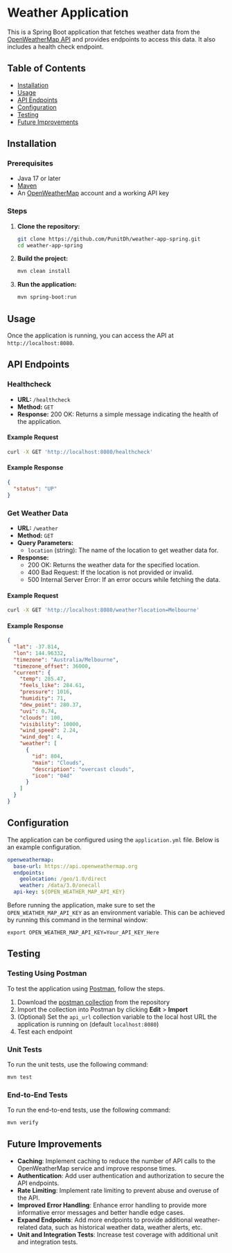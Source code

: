 # Weather Application

This is a Spring Boot application that fetches weather data from the [OpenWeatherMap API](https://openweathermap.org/api) and provides endpoints to access this data. It also includes a health check endpoint.

## Table of Contents

- [Installation](#installation)
- [Usage](#usage)
- [API Endpoints](#api-endpoints)
- [Configuration](#configuration)
- [Testing](#testing)
- [Future Improvements](#future-improvements)

## Installation

### Prerequisites

- Java 17 or later
- [Maven](https://formulae.brew.sh/formula/maven)
- An [OpenWeatherMap](https://openweathermap.org/) account and a working API key

### Steps

1. **Clone the repository:**

    ```bash
    git clone https://github.com/PunitDh/weather-app-spring.git
    cd weather-app-spring
    ```

3. **Build the project:**

    ```bash
    mvn clean install
    ```

4. **Run the application:**

    ```bash
    mvn spring-boot:run
    ```

## Usage

Once the application is running, you can access the API at `http://localhost:8080`.

## API Endpoints

### Healthcheck

- **URL:** `/healthcheck`
- **Method:** `GET`
- **Response:**
      200 OK: Returns a simple message indicating the health of the application.

#### Example Request

```bash
curl -X GET 'http://localhost:8080/healthcheck'
```

#### Example Response
```json
{
  "status": "UP"
}
```

### Get Weather Data

- **URL:** `/weather`
- **Method:** `GET`
- **Query Parameters:**
    - `location` (string): The name of the location to get weather data for.
- **Response:**
    - 200 OK: Returns the weather data for the specified location.
    - 400 Bad Request: If the location is not provided or invalid.
    - 500 Internal Server Error: If an error occurs while fetching the data.

#### Example Request

```bash
curl -X GET 'http://localhost:8080/weather?location=Melbourne'
```

#### Example Response
```json
{
  "lat": -37.814,
  "lon": 144.96332,
  "timezone": "Australia/Melbourne",
  "timezone_offset": 36000,
  "current": {
    "temp": 285.47,
    "feels_like": 284.61,
    "pressure": 1016,
    "humidity": 71,
    "dew_point": 280.37,
    "uvi": 0.74,
    "clouds": 100,
    "visibility": 10000,
    "wind_speed": 2.24,
    "wind_deg": 4,
    "weather": [
      {
        "id": 804,
        "main": "Clouds",
        "description": "overcast clouds",
        "icon": "04d"
      }
    ]
  }
}
```

## Configuration
The application can be configured using the `application.yml` file. Below is an example configuration.

```yml
openweathermap:
  base-url: https://api.openweathermap.org
  endpoints:
    geolocation: /geo/1.0/direct
    weather: /data/3.0/onecall
  api-key: ${OPEN_WEATHER_MAP_API_KEY}
```

Before running the application, make sure to set the `OPEN_WEATHER_MAP_API_KEY` as an environment variable. This
can be achieved by running this command in the terminal window:

```shell
export OPEN_WEATHER_MAP_API_KEY=Your_API_KEY_Here
```

## Testing

### Testing Using Postman

To test the application using [Postman](https://www.postman.com/), follow the steps.
1. Download the [postman collection](./Weather_API.postman_collection.json) from the repository
2. Import the collection into Postman by clicking **Edit** > **Import**
3. (Optional) Set the `api_url` collection variable to the local host URL the application is running on (default `localhost:8080`)
4. Test each endpoint

### Unit Tests
To run the unit tests, use the following command:

```bash
mvn test
```

### End-to-End Tests
To run the end-to-end tests, use the following command:

```bash
mvn verify
```

## Future Improvements

- **Caching**: Implement caching to reduce the number of API calls to the OpenWeatherMap service and improve response times.
- **Authentication**: Add user authentication and authorization to secure the API endpoints.
- **Rate Limiting**: Implement rate limiting to prevent abuse and overuse of the API.
- **Improved Error Handling**: Enhance error handling to provide more informative error messages and better handle edge cases.
- **Expand Endpoints**: Add more endpoints to provide additional weather-related data, such as historical weather data, weather alerts, etc.
- **Unit and Integration Tests**: Increase test coverage with additional unit and integration tests.